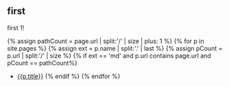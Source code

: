 ## first

first 1!

{% assign pathCount = page.url | split:'/' | size | plus: 1 %}
{% for p in site.pages %}
{% assign ext = p.name | split:'.' | last %}
{% assign pCount = p.url | split:'/' | size %}
{% if ext == 'md' and p.url contains page.url and pCount == pathCount%}
- [{{p.title}}](/test{{p.url}})
{% endif %}
{% endfor %}

